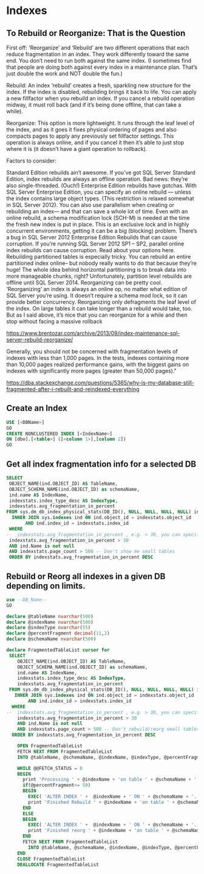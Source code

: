# Indexes
## To Rebuild or Reorganize: That is the Question
First off: ‘Reorganize’ and ‘Rebuild’ are two different operations that each reduce fragmentation in an index. They work differently toward the same end. You don’t need to run both against the same index. (I sometimes find that people are doing both against every index in a maintenance plan. That’s just double the work and NOT double the fun.)

Rebuild: An index ‘rebuild’ creates a fresh, sparkling new structure for the index. If the index is disabled, rebuilding brings it back to life. You can apply a new fillfactor when you rebuild an index. If you cancel a rebuild operation midway, it must roll back (and if it’s being done offline, that can take a while).

Reorganize: This option is more lightweight. It runs through the leaf level of the index, and as it goes it fixes physical ordering of pages and also compacts pages to apply any previously set fillfactor settings. This operation is always online, and if you cancel it then it’s able to just stop where it is (it doesn’t have a giant operation to rollback).

Factors to consider:

Standard Edition rebuilds ain’t awesome. If you’ve got SQL Server Standard Edition, index rebuilds are always an offline operation. Bad news: they’re also single-threaded. (Ouch!)
Enterprise Edition rebuilds have gotchas. With SQL Server Enterprise Edition, you can specify an online rebuild — unless the index contains large object types. (This restriction is relaxed somewhat in SQL Server 2012). You can also use parallelism when creating or rebuilding an index— and that can save a whole lot of time. Even with an online rebuild, a schema modification lock (SCH-M) is needed at the time the fresh new index is put in place. This is an exclusive lock and in highly concurrent environments, getting it can be a big (blocking) problem.
There’s a bug in SQL Server 2012 Enterprise Edition Rebuilds that can cause corruption. If you’re running SQL Server 2012 SP1 – SP2, parallel online index rebuilds can cause corruption. Read about your options here.
Rebuilding partitioned tables is especially tricky. You can rebuild an entire partitioned index online– but nobody really wants to do that because they’re huge! The whole idea behind horizontal partitioning is to break data into more manageable chunks, right? Unfortunately, partition level rebuilds are offline until SQL Server 2014.
Reorganizing can be pretty cool. ‘Reorganizing’ an index is always an online op, no matter what edition of SQL Server you’re using. It doesn’t require a schema mod lock, so it can provide better concurrency. Reorganizing only defragments the leaf level of the index. On large tables it can take longer than a rebuild would take, too. But as I said above, it’s nice that you can reorganize for a while and then stop without facing a massive rollback

https://www.brentozar.com/archive/2013/09/index-maintenance-sql-server-rebuild-reorganize/

Generally, you should not be concerned with fragmentation levels of indexes with less than 1,000 pages. In the tests, indexes containing more than 10,000 pages realized performance gains, with the biggest gains on indexes with significantly more pages (greater than 50,000 pages)."

https://dba.stackexchange.com/questions/5365/why-is-my-database-still-fragmented-after-i-rebuilt-and-reindexed-everything

## Create an Index
```SQL
USE [<DBName>]
GO
CREATE NONCLUSTERED INDEX [<IndexName>]
ON [dbo].[<table>] ([<column 1>],[column 2])
GO
```

## Get all index fragmentation info for a selected DB
```SQL
SELECT
 OBJECT_NAME(ind.OBJECT_ID) AS TableName,
 OBJECT_SCHEMA_NAME(ind.OBJECT_ID) as schemaName,
 ind.name AS IndexName,
 indexstats.index_type_desc AS IndexType,
 indexstats.avg_fragmentation_in_percent
FROM sys.dm_db_index_physical_stats(DB_ID(), NULL, NULL, NULL, NULL) indexstats
  INNER JOIN sys.indexes ind ON ind.object_id = indexstats.object_id
       AND ind.index_id = indexstats.index_id
 WHERE
--	indexstats.avg_fragmentation_in_percent , e.g. > 30, you can specify any number in percent
 indexstats.avg_fragmentation_in_percent > 30
 AND ind.Name is not null
 AND indexstats.page_count > 500 -- Don't show me small tables
 ORDER BY indexstats.avg_fragmentation_in_percent DESC
```

## Rebuild or Reorg all indexes in a given DB depending on limits.
```SQL
use --DB_Name--
GO

declare @tableName nvarchar(500)
declare @indexName nvarchar(500)
declare @indexType nvarchar(55)
declare @percentFragment decimal(11,2)
declare @schemaName nvarchar(500)

declare FragmentedTableList cursor for
 SELECT
	OBJECT_NAME(ind.OBJECT_ID) AS TableName,
	OBJECT_SCHEMA_NAME(ind.OBJECT_ID) as schemaName,
	ind.name AS IndexName,
	indexstats.index_type_desc AS IndexType,
	indexstats.avg_fragmentation_in_percent
 FROM sys.dm_db_index_physical_stats(DB_ID(), NULL, NULL, NULL, NULL) indexstats
   INNER JOIN sys.indexes ind ON ind.object_id = indexstats.object_id
        AND ind.index_id = indexstats.index_id
  WHERE
--	indexstats.avg_fragmentation_in_percent , e.g. > 30, you can specify any number in percent
	indexstats.avg_fragmentation_in_percent > 30
	AND ind.Name is not null
	AND indexstats.page_count > 500 -- Don't rebuild/reorg small tables
  ORDER BY indexstats.avg_fragmentation_in_percent DESC

    OPEN FragmentedTableList
    FETCH NEXT FROM FragmentedTableList
    INTO @tableName, @schemaName, @indexName, @indexType, @percentFragment

    WHILE @@FETCH_STATUS = 0
    BEGIN
      print 'Processing ' + @indexName + 'on table ' + @schemaName + '.' + @tableName + ' which is ' + cast(@percentFragment as nvarchar(50)) + ' fragmented'
      if(@percentFragment>= 50)
      BEGIN
		EXEC( 'ALTER INDEX ' +  @indexName + ' ON ' + @schemaName + '.' + @tableName + ' REBUILD; ')
		print 'Finished Rebuild ' + @indexName + 'on table ' + @schemaName + '.' + @tableName
      END
      ELSE
      BEGIN
        EXEC( 'ALTER INDEX ' +  @indexName + ' ON ' + @schemaName + '.' + @tableName + ' REORGANIZE;')
		print 'Finished reorg ' + @indexName + 'on table ' + @schemaName + '.' + @tableName
      END
      FETCH NEXT FROM FragmentedTableList
        INTO @tableName, @schemaName, @indexName, @indexType, @percentFragment
    END
    CLOSE FragmentedTableList
    DEALLOCATE FragmentedTableList
```
